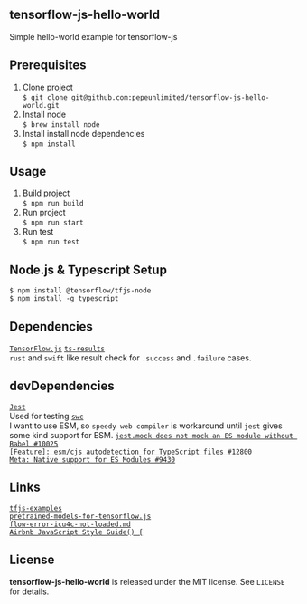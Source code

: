 tensorflow-js-hello-world
-------------------------

Simple hello-world example for tensorflow-js

Prerequisites
-------------

1. Clone project  
`$ git clone git@github.com:pepeunlimited/tensorflow-js-hello-world.git`  
2. Install node  
`$ brew install node`  
3. Install install node dependencies  
`$ npm install` 

Usage
-----

1. Build project  
`$ npm run build`  
2. Run project  
`$ npm run start` 
3. Run test  
`$ npm run test` 

Node.js & Typescript Setup
--------------------------

`$ npm install @tensorflow/tfjs-node`  
`$ npm install -g typescript`

Dependencies
------------

[`TensorFlow.js`](https://www.tensorflow.org/js)
[`ts-results`](https://github.com/vultix/ts-results)  
    `rust` and `swift` like result check for `.success` and `.failure` cases.

devDependencies
---------------

[`Jest`](https://github.com/facebook/jest)  
    Used for testing
[`swc`](https://swc.rs/)  
    I want to use ESM, so `speedy web compiler` is workaround until `jest` gives some kind support for ESM.
    [`jest.mock does not mock an ES module without Babel #10025`](https://github.com/facebook/jest/issues/10025)  
    [`[Feature]: esm/cjs autodetection for TypeScript files #12800`](https://github.com/facebook/jest/issues/12800)  
    [`Meta: Native support for ES Modules #9430`](https://github.com/facebook/jest/issues/9430)  

Links
-----


[`tfjs-examples`](https://github.com/tensorflow/tfjs-examples)  
[`pretrained-models-for-tensorflow.js`](https://github.com/tensorflow/tfjs-models)  
[`flow-error-icu4c-not-loaded.md`](https://gist.github.com/berkedel/d1fc6d13651c16002f64653096d1fded)  
[`Airbnb JavaScript Style Guide() {`](https://github.com/airbnb/javascript)  

License
-------

**tensorflow-js-hello-world** is released under the MIT license. See `LICENSE` for details.
